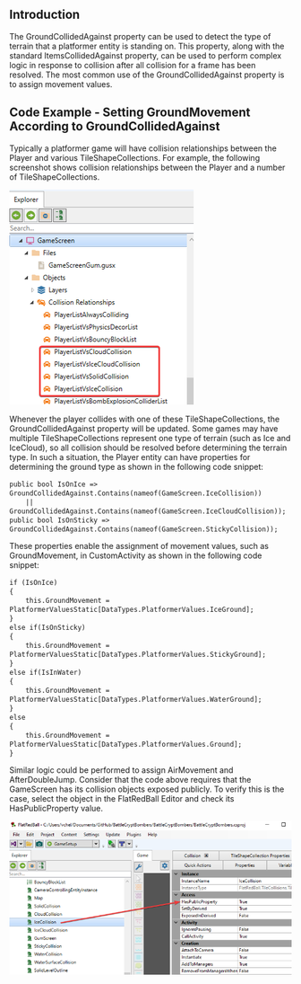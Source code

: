 ## Introduction

The GroundCollidedAgainst property can be used to detect the type of terrain that a platformer entity is standing on. This property, along with the standard ItemsCollidedAgainst property, can be used to perform complex logic in response to collision after all collision for a frame has been resolved. The most common use of the GroundCollidedAgainst property is to assign movement values.

## Code Example - Setting GroundMovement According to GroundCollidedAgainst

Typically a platformer game will have collision relationships between the Player and various TileShapeCollections. For example, the following screenshot shows collision relationships between the Player and a number of TileShapeCollections.

![](/media/2022-12-img_639e3fcf67694.png)

Whenever the player collides with one of these TileShapeCollections, the GroundCollidedAgainst property will be updated. Some games may have multiple TileShapeCollections represent one type of terrain (such as Ice and IceCloud), so all collision should be resolved before determining the terrain type. In such a situation, the Player entity can have properties for determining the ground type as shown in the following code snippet:

    public bool IsOnIce => GroundCollidedAgainst.Contains(nameof(GameScreen.IceCollision)) 
        || GroundCollidedAgainst.Contains(nameof(GameScreen.IceCloudCollision));
    public bool IsOnSticky => GroundCollidedAgainst.Contains(nameof(GameScreen.StickyCollision));

These properties enable the assignment of movement values, such as GroundMovement, in CustomActivity as shown in the following code snippet:

    if (IsOnIce)
    {
        this.GroundMovement = PlatformerValuesStatic[DataTypes.PlatformerValues.IceGround];
    }
    else if(IsOnSticky)
    {
        this.GroundMovement = PlatformerValuesStatic[DataTypes.PlatformerValues.StickyGround];
    }
    else if(IsInWater)
    {
        this.GroundMovement = PlatformerValuesStatic[DataTypes.PlatformerValues.WaterGround];
    }
    else
    {
        this.GroundMovement = PlatformerValuesStatic[DataTypes.PlatformerValues.Ground];
    }

Similar logic could be performed to assign AirMovement and AfterDoubleJump. Consider that the code above requires that the GameScreen has its collision objects exposed publicly. To verify this is the case, select the object in the FlatRedBall Editor and check its HasPublicProperty value.

![](/media/2022-12-img_639e412b7745d.png)
